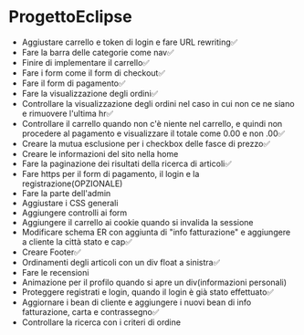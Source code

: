 # ProgettoEclipse
<ul>
  <li>Aggiustare carrello e token di login e fare URL rewriting✅</li>
  <li>Fare la barra delle categorie come nav✅</li>
  <li>Finire di implementare il carrello✅</li>
  <li>Fare i form come il form di checkout✅</li>
  <li>Fare il form di pagamento✅</li>
  <li>Fare la visualizzazione degli ordini✅</li>
  <li>Controllare la visualizzazione degli ordini nel caso in cui non ce ne siano e rimuovere l'ultima hr✅</li>
  <li>Controllare il carrello quando non c'è niente nel carrello, e quindi non procedere al pagamento e visualizzare il totale come 0.00 e non .00✅</li>
  <li>Creare la mutua esclusione per i checkbox delle fasce di prezzo✅</li>
  <li>Creare le informazioni del sito nella home</li>
  <li>Fare la paginazione dei risultati della ricerca di articoli✅</li>
  <li>Fare https per il form di pagamento, il login e la registrazione(OPZIONALE)</li>
  <li>Fare la parte dell'admin</li>
  <li>Aggiustare i CSS generali</li>
  <li>Aggiungere controlli ai form</li>
  <li>Aggiungere il carrello ai cookie quando si invalida la sessione</li>
  <li>Modificare schema ER con aggiunta di "info fatturazione" e aggiungere a cliente la città stato e cap✅</li>
  <li>Creare Footer✅</li>
  <li>Ordinamenti degli articoli con un div float a sinistra✅</li>
  <li>Fare le recensioni</li>
  <li>Animazione per il profilo quando si apre un div(informazioni personali)</li>
  <li>Proteggere registrati e login, quando il login è già stato effettuato✅</li>
  <li>Aggiornare i bean di cliente e aggiungere i nuovi bean di info fatturazione, carta e contrassegno✅</li>
  <li>Controllare la ricerca con i criteri di ordine</li>
</ul>
